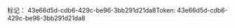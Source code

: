 <span data-ttu-id="adff3-101">标记： 43e66d5d-cdb6-429c-be96-3bb291d21da8</span><span class="sxs-lookup"><span data-stu-id="adff3-101">Token: 43e66d5d-cdb6-429c-be96-3bb291d21da8</span></span>